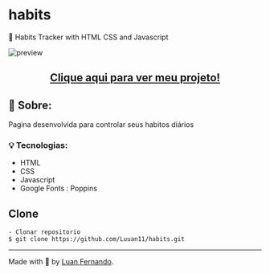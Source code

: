 # habits
🚀 Habits Tracker with HTML CSS and Javascript

![preview](https://user-images.githubusercontent.com/79935555/216452415-6de65618-b6c1-4b78-8e79-02407db4d612.png)

## <p align="center"> <a href="https://habits-jet.vercel.app/">Clique aqui para ver meu projeto!</a> </p>

## 💬 Sobre:
Pagina desenvolvida para controlar seus habitos diários

### 💡 Tecnologias:

- HTML
- CSS
- Javascript
- Google Fonts : Poppins

## Clone

    - Clonar repositorio 
    $ git clone https://github.com/Luuan11/habits.git

---
Made with 💜 by [Luan Fernando](https://www.linkedin.com/in/luan-fernando/).

